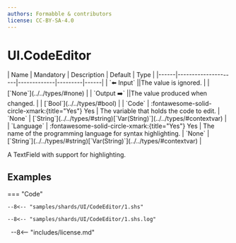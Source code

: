 ```yaml
---
authors: Formabble & contributors
license: CC-BY-SA-4.0
---
```



# UI.CodeEditor

<div class="sh-parameters" markdown="1">
| Name | Mandatory | Description | Default | Type |
|------|---------------------|-------------|---------|------|
| `⬅️ Input` ||The value is ignored. | | [`None`](../../types/#none) |
| `Output ➡️` ||The value produced when changed. | | [`Bool`](../../types/#bool) |
| `Code` | :fontawesome-solid-circle-xmark:{title="Yes"} Yes  | The variable that holds the code to edit. | `None` | [`String`](../../types/#string)[`Var(String)`](../../types/#contextvar) |
| `Language` | :fontawesome-solid-circle-xmark:{title="Yes"} Yes  | The name of the programming language for syntax highlighting. | `None` | [`String`](../../types/#string)[`Var(String)`](../../types/#contextvar) |

</div>

A TextField with support for highlighting.

## Examples

=== "Code"

  ```x86asm linenums="1"
  --8<-- "samples/shards/UI/CodeEditor/1.shs"
  ```

  ```
  --8<-- "samples/shards/UI/CodeEditor/1.shs.log"
  ```
&nbsp;
--8<-- "includes/license.md"

